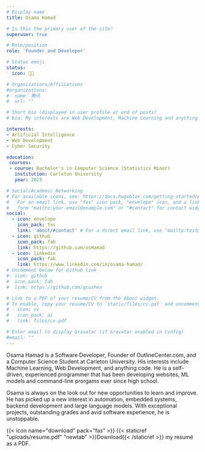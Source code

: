 ```yaml
---
# Display name
title: Osama Hamad

# Is this the primary user of the site?
superuser: true

# Role/position
role: 'Founder and Developer'

# Status emoji
status:
  icon: 👨‍💻

# Organizations/Affiliations
#organizations:
#- name: 腾讯
#  url: ""

# Short bio (displayed in user profile at end of posts)
# bio: My interests are Web Development, Machine Learning and anything code

interests:
- Artificial Intelligence
- Web Development
- Cyber Security

education:
 courses:
 - course: Bachelor's in Computer Science (Statistics Minor)
   institution: Carleton University
   year: 2023

# Social/Academic Networking
# For available icons, see: https://docs.hugoblox.com/getting-started/page-builder/#icons
#   For an email link, use "fas" icon pack, "envelope" icon, and a link in the
#   form "mailto:your-email@example.com" or "#contact" for contact widget.
social:
  - icon: envelope
    icon_pack: fas
    link: 'about/#contact' # For a direct email link, use "mailto:test@example.org".
  - icon: github
    icon_pack: fab
    link: https://github.com/osHamad
  - icon: linkedin
    icon_pack: fab
    link: https://www.linkedin.com/in/osama-hamad/
# Uncomment below for Github link
#- icon: github
#  icon_pack: fab
#  link: https://github.com/gcushen

# Link to a PDF of your resume/CV from the About widget.
# To enable, copy your resume/CV to `static/files/cv.pdf` and uncomment the lines below.
# - icon: cv
#   icon_pack: ai
#   link: files/cv.pdf

# Enter email to display Gravatar (if Gravatar enabled in Config)
#email: ""
---
```


Osama Hamad is a Software Developer, Founder of OutlineCenter.com, and a Computer Science Student at Carleton University. His interests include Machine Learning, Web Development, and anything code. He is a self-driven, experienced programmer that has been developing websites, ML models and command-line prorgams ever since high school.

Osama is always on the look out for new opportunities to learn and improve. He has picked up a new interest in automation, embedded systems, backend development and large language models. With exceptional projects, outstanding grades and avid software experience, he is unstoppable.

{{< icon name="download" pack="fas" >}} {{< staticref "uploads/resume.pdf" "newtab" >}}Download{{< /staticref >}} my resumé as a PDF.
